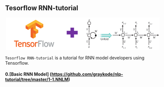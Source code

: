 ## Tesorflow RNN-tutorial

<p align="center"><img width="500" src="TF-RNN.png" />  </p>

`Tesorflow RNN-tutorial` is a tutorial for RNN model developers using Tensorflow.


#### 0.[Basic RNN Model] (https://github.com/graykode/nlp-tutorial/tree/master/1-1.NNLM) 
